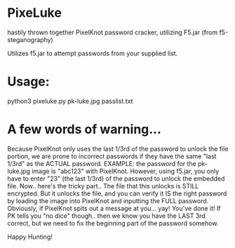 # PixeLuke
hastily thrown together PixelKnot password cracker, utilizing F5.jar (from f5-steganography)

Utilizes f5.jar to attempt passwords from your supplied list.

# Usage:
python3 pixeluke.py pk-luke.jpg passlist.txt


# A few words of warning...
Because PixelKnot only uses the last 1/3rd of the password to unlock the file portion, we are prone to incorrect passwords if they have the same "last 1/3rd" as the ACTUAL password.
EXAMPLE:  the password for the pk-luke.jpg image is "abc123" with PixelKnot.  However, using f5.jar, you only have to enter "23" (the last 1/3rd) of the password to unlock the embedded file.
Now.. here's the tricky part..
The file that this unlocks is STILL encrypted.  But it unlocks the file, and you can verify it IS the right password by loading the image into PixelKnot and inputting the FULL password.
Obviously, if PixelKnot spits out a message at you... yay!  You've done it!
If PK tells you "no dice" though.. then we know you have the LAST 3rd correct, but we need to fix the beginning part of the password somehow.

Happy Hunting!
